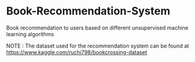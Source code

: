 # Book-Recommendation-System
Book recommendation to users based on different unsupervised machine learning algorithms

NOTE : The dataset used for the recommendation system can be found at 
https://www.kaggle.com/ruchi798/bookcrossing-dataset
